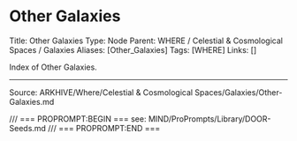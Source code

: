 # Other Galaxies

Title: Other Galaxies
Type: Node
Parent: WHERE / Celestial & Cosmological Spaces / Galaxies
Aliases: [Other_Galaxies]
Tags: [WHERE]
Links: []

Index of Other Galaxies.

---
Source: ARKHIVE/Where/Celestial & Cosmological Spaces/Galaxies/Other-Galaxies.md

/// === PROPROMPT:BEGIN ===
see: MIND/ProPrompts/Library/DOOR-Seeds.md
/// === PROPROMPT:END ===
